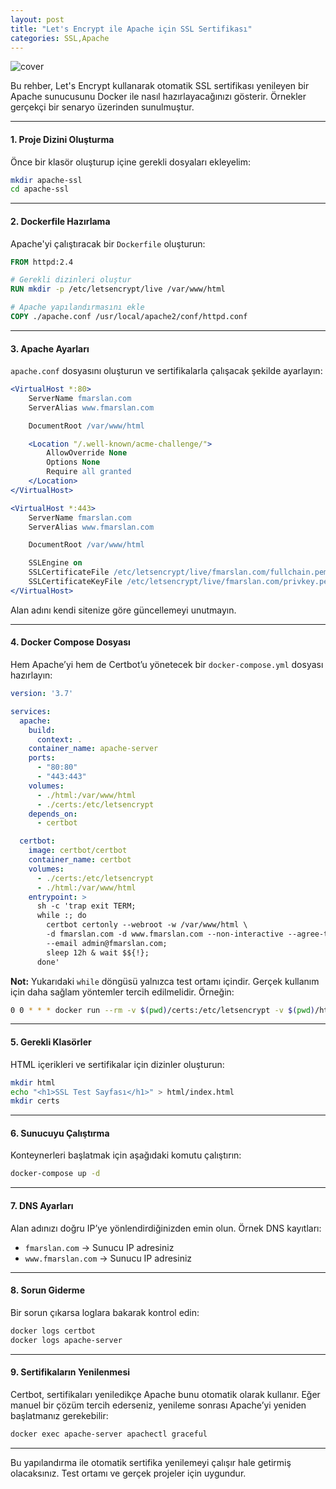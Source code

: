 ```yaml
---
layout: post
title: "Let's Encrypt ile Apache için SSL Sertifikası"
categories: SSL,Apache
---
```

<img src="/assets/img/apache-lets-encrypt.webp" alt="cover" style="max-width: 50%; max-height:20%">

Bu rehber, Let's Encrypt kullanarak otomatik SSL sertifikası yenileyen bir Apache sunucusunu Docker ile nasıl hazırlayacağınızı gösterir. Örnekler gerçekçi bir senaryo üzerinden sunulmuştur.

---

#### 1. Proje Dizini Oluşturma

Önce bir klasör oluşturup içine gerekli dosyaları ekleyelim:

```bash
mkdir apache-ssl
cd apache-ssl
```

---

#### 2. Dockerfile Hazırlama

Apache'yi çalıştıracak bir `Dockerfile` oluşturun:

```dockerfile
FROM httpd:2.4

# Gerekli dizinleri oluştur
RUN mkdir -p /etc/letsencrypt/live /var/www/html

# Apache yapılandırmasını ekle
COPY ./apache.conf /usr/local/apache2/conf/httpd.conf
```

---

#### 3. Apache Ayarları

`apache.conf` dosyasını oluşturun ve sertifikalarla çalışacak şekilde ayarlayın:

```apache
<VirtualHost *:80>
    ServerName fmarslan.com
    ServerAlias www.fmarslan.com

    DocumentRoot /var/www/html

    <Location "/.well-known/acme-challenge/">
        AllowOverride None
        Options None
        Require all granted
    </Location>
</VirtualHost>

<VirtualHost *:443>
    ServerName fmarslan.com
    ServerAlias www.fmarslan.com

    DocumentRoot /var/www/html

    SSLEngine on
    SSLCertificateFile /etc/letsencrypt/live/fmarslan.com/fullchain.pem
    SSLCertificateKeyFile /etc/letsencrypt/live/fmarslan.com/privkey.pem
</VirtualHost>
```

Alan adını kendi sitenize göre güncellemeyi unutmayın.

---

#### 4. Docker Compose Dosyası

Hem Apache’yi hem de Certbot’u yönetecek bir `docker-compose.yml` dosyası hazırlayın:

```yaml
version: '3.7'

services:
  apache:
    build:
      context: .
    container_name: apache-server
    ports:
      - "80:80"
      - "443:443"
    volumes:
      - ./html:/var/www/html
      - ./certs:/etc/letsencrypt
    depends_on:
      - certbot

  certbot:
    image: certbot/certbot
    container_name: certbot
    volumes:
      - ./certs:/etc/letsencrypt
      - ./html:/var/www/html
    entrypoint: >
      sh -c 'trap exit TERM;
      while :; do
        certbot certonly --webroot -w /var/www/html \
        -d fmarslan.com -d www.fmarslan.com --non-interactive --agree-tos \
        --email admin@fmarslan.com;
        sleep 12h & wait $${!};
      done'
```

**Not:** Yukarıdaki `while` döngüsü yalnızca test ortamı içindir. Gerçek kullanım için daha sağlam yöntemler tercih edilmelidir. Örneğin:

```bash
0 0 * * * docker run --rm -v $(pwd)/certs:/etc/letsencrypt -v $(pwd)/html:/var/www/html certbot/certbot renew
```

---

#### 5. Gerekli Klasörler

HTML içerikleri ve sertifikalar için dizinler oluşturun:

```bash
mkdir html
echo "<h1>SSL Test Sayfası</h1>" > html/index.html
mkdir certs
```

---

#### 6. Sunucuyu Çalıştırma

Konteynerleri başlatmak için aşağıdaki komutu çalıştırın:

```bash
docker-compose up -d
```

---

#### 7. DNS Ayarları

Alan adınızı doğru IP’ye yönlendirdiğinizden emin olun. Örnek DNS kayıtları:

- `fmarslan.com` → Sunucu IP adresiniz
- `www.fmarslan.com` → Sunucu IP adresiniz

---

#### 8. Sorun Giderme

Bir sorun çıkarsa loglara bakarak kontrol edin:

```bash
docker logs certbot
docker logs apache-server
```

---

#### 9. Sertifikaların Yenilenmesi

Certbot, sertifikaları yeniledikçe Apache bunu otomatik olarak kullanır. Eğer manuel bir çözüm tercih ederseniz, yenileme sonrası Apache’yi yeniden başlatmanız gerekebilir:

```bash
docker exec apache-server apachectl graceful
```

---

Bu yapılandırma ile otomatik sertifika yenilemeyi çalışır hale getirmiş olacaksınız. Test ortamı ve gerçek projeler için uygundur.
